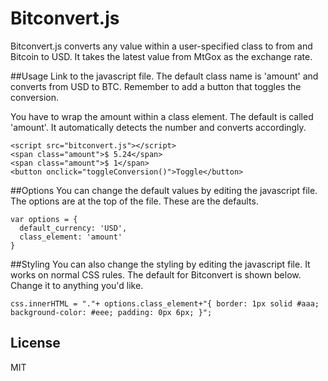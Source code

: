 Bitconvert.js
=========

Bitconvert.js converts any value within a user-specified class to from and Bitcoin to USD. It takes the latest value from MtGox as the exchange rate.

##Usage
Link to the javascript file. The default class name is 'amount' and converts from USD to BTC. Remember to add a button that toggles the conversion.

You have to wrap the amount within a class element. The default is called 'amount'. It automatically detects the number and converts accordingly.

    <script src="bitconvert.js"></script>
    <span class="amount">$ 5.24</span>
    <span class="amount">$ 1</span>
    <button onclick="toggleConversion()">Toggle</button>

##Options
You can change the default values by editing the javascript file. The options are at the top of the file. These are the defaults.

    var options = {
      default_currency: 'USD',
      class_element: 'amount'
    }

##Styling
You can also change the styling by editing the javascript file. It works on normal CSS rules. The default for Bitconvert is shown below. Change it to anything you'd like.

    css.innerHTML = "."+ options.class_element+"{ border: 1px solid #aaa; background-color: #eee; padding: 0px 6px; }";

License
-

MIT
    